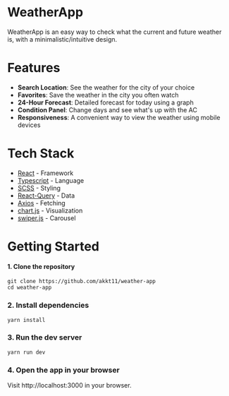# WeatherApp

WeatherApp is an easy way to check what the current and future weather is, with a minimalistic/intuitive design.

# Features

- **Search Location**: See the weather for the city of your choice
- **Favorites**: Save the weather in the city you often watch
- **24-Hour Forecast**: Detailed forecast for today using a graph
- **Condition Panel**: Change days and see what's up with the AC
- **Responsiveness**: A convenient way to view the weather using mobile devices

# Tech Stack

- [React](https://react.dev) - Framework
- [Typescript](https://www.typescriptlang.org/) - Language
- [SCSS](https://sass-scss.ru/guide/) - Styling
- [React-Query](https://tanstack.com/query/latest/docs/framework/react/overview) - Data
- [Axios](https://axios-http.com/ru/docs/intro) - Fetching
- [chart.js](https://www.chartjs.org/) - Visualization
- [swiper.js](https://swiperjs.com/) - Carousel

# Getting Started

#### 1. Clone the repository

```
git clone https://github.com/akkt11/weather-app
cd weather-app
```

### 2. Install dependencies

```
yarn install
```

### 3. Run the dev server

```
yarn run dev
```

### 4. Open the app in your browser

Visit http://localhost:3000 in your browser.

